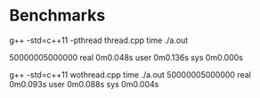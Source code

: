 # Benchmarks

g++ -std=c++11 -pthread thread.cpp 
time ./a.out 

50000005000000
real	0m0.048s
user	0m0.136s
sys	0m0.000s

g++ -std=c++11 wothread.cpp 
time ./a.out 
50000005000000
real	0m0.093s
user	0m0.088s
sys	0m0.004s
